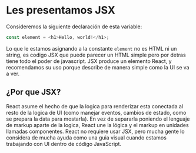 # Les presentamos JSX
Consideremos la siguiente declaración de esta variable:
```javascript
const element = <h1>Hello, world!</h1>;
```
Lo que le estamos asignando a la constante `element` no es HTML ni un string, es codigo JSX que puede parecer un HTML simple pero por detras tiene todo el poder de javascript.
JSX produce un elemento React, y recomendamos su uso porque describe de manera simple como la UI se va a ver.

## ¿Por que JSX?
React asume el hecho de que la logica para renderizar esta conectada al resto de la logica de UI (como manejar eventos, cambios de estado, como se prepara la data para mostarla).
En vez de separarla poniendo el lenguaje de markup aparte de la logica, React une la lógica y el markup en unidades llamadas componentes.
React no requiere usar JSX, pero mucha gente lo considera de mucha ayuda como una guia visual cuando estamos trabajando con UI dentro de código JavaScript.